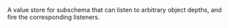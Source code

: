 A value store for subschema that can listen to arbitrary object depths, and
fire the corresponding listeners.
